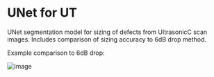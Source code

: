 # UNet for UT
UNet segmentation model for sizing of defects from UltrasonicC scan images. Includes comparison of sizing accuracy to 6dB drop method.

Example comparison to 6dB drop:

![image](https://user-images.githubusercontent.com/71640417/223427919-84e38a9e-07f2-443f-9023-4eb5af009d28.png)
